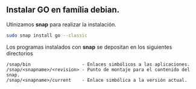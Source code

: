 ## Instalar GO en família debian.
Utinizamos **snap** para realizar la instalación.
```bash
sudo snap install go --classic
```
Los programas instalados con **snap** se depositan en los siguientes directorios
```
/snap/bin                   - Enlaces simbólicos a las aplicaciones.
/snap/<snapname>/<revision> - Punto de montaje para el contenido del snap.
/snap/<snapname>/current    - Enlace simbólica a la versión actual.
```
